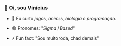 ### 👋 Oi, sou Vinícius
- 👀 Eu curto *jogos, animes, biologia e programação*.

- 😄 Pronomes: "_Sigma_ / _Based_"
- ⚡ Fun fact: "Sou muito foda, chad demais"

<!---
ViniFerTab/ViniFerTab is a ✨ special ✨ repository because its `README.md` (this file) appears on your GitHub profile.
You can click the Preview link to take a look at your changes.
--->
